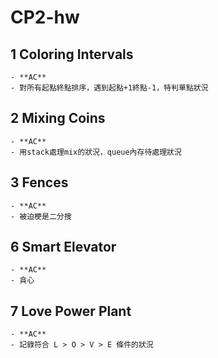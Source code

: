 # CP2-hw

## 1 Coloring Intervals
	- **AC**
	- 對所有起點終點排序，遇到起點+1終點-1，特判單點狀況
## 2 Mixing Coins
	- **AC**
	- 用stack處理mix的狀況，queue內存待處理狀況
## 3 Fences
	- **AC**
	- 被迫梗是二分搜
## 6 Smart Elevator
	- **AC**
	- 貪心
## 7 Love Power Plant
	- **AC**
	- 記錄符合 L > O > V > E 條件的狀況

